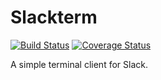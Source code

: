 # Slackterm

[![Build Status](https://img.shields.io/travis/moosingin3space/slackterm.svg)](https://travis-ci.org/moosingin3space/slackterm)
[![Coverage Status](https://img.shields.io/coveralls/moosingin3space/slackterm.svg)](https://coveralls.io/r/moosingin3space/slackterm)

A simple terminal client for Slack.
